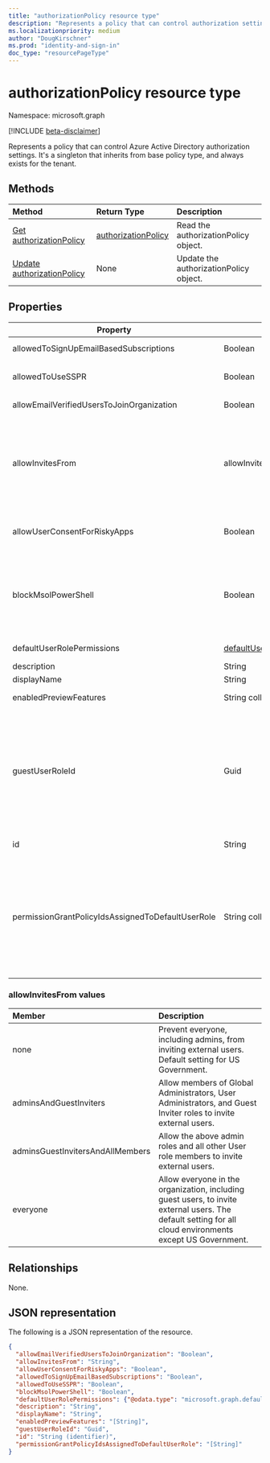 ```yaml
---
title: "authorizationPolicy resource type"
description: "Represents a policy that can control authorization settings of Azure Active Directory."
ms.localizationpriority: medium
author: "DougKirschner"
ms.prod: "identity-and-sign-in"
doc_type: "resourcePageType"
---
```


# authorizationPolicy resource type

Namespace: microsoft.graph

[!INCLUDE [beta-disclaimer](../../includes/beta-disclaimer.md)]

Represents a policy that can control Azure Active Directory authorization settings. It's a singleton that inherits from base policy type, and always exists for the tenant. 

## Methods

| Method       | Return Type | Description |
|:-------------|:------------|:------------|
| [Get authorizationPolicy](../api/authorizationpolicy-get.md) | [authorizationPolicy](authorizationpolicy.md) | Read the authorizationPolicy object. |
| [Update authorizationPolicy](../api/authorizationpolicy-update.md) | None | Update the authorizationPolicy object. |

## Properties  
| Property | Type | Description |
|-|-|-|
|allowedToSignUpEmailBasedSubscriptions|Boolean| Indicates whether users can sign up for email based subscriptions. |
|allowedToUseSSPR|Boolean| Indicates whether the Self-Serve Password Reset feature can be used by users on the tenant. |
|allowEmailVerifiedUsersToJoinOrganization|Boolean| Indicates whether a user can join the tenant by email validation. |
|allowInvitesFrom|allowInvitesFrom|Indicates who can invite external users to the organization. Possible values are: `none`, `adminsAndGuestInviters`, `adminsGuestInvitersAndAllMembers`, `everyone`. `everyone` is the default setting for all cloud environments except US Government. See more in the [table below](#allowinvitesfrom-values).|
|allowUserConsentForRiskyApps|Boolean| Indicates whether [user consent for risky apps](/azure/active-directory/manage-apps/configure-risk-based-step-up-consent) is allowed. Default value is `false`. We recommend that you keep the value set to `false`. |
|blockMsolPowerShell|Boolean| To disable the use of the [MSOnline PowerShell module](/powershell/module/msonline) set this property to `true`. This will also disable user-based access to the legacy service endpoint used by the MSOnline PowerShell module. This does not affect Azure AD Connect or Microsoft Graph. |
|defaultUserRolePermissions|[defaultUserRolePermissions](defaultUserRolePermissions.md)| Specifies certain customizable permissions for default user role. |
|description|String| Description of this policy.|
|displayName|String| Display name for this policy. |
|enabledPreviewFeatures|String collection| List of features enabled for private preview on the tenant. |
|guestUserRoleId|Guid| Represents role templateId for the role that should be granted to guest user. Refer to [List unifiedRoleDefinitions](../api/rbacapplication-list-roledefinitions.md) to find the list of available role templates. Currently following roles are supported:  User (`a0b1b346-4d3e-4e8b-98f8-753987be4970`), Guest User (`10dae51f-b6af-4016-8d66-8c2a99b929b3`), and Restricted Guest User (`2af84b1e-32c8-42b7-82bc-daa82404023b`). |
|id|String| ID of the authorization policy. Required. Read-only.|
|permissionGrantPolicyIdsAssignedToDefaultUserRole|String collection|Indicates if user consent to apps is allowed, and if it is, which app consent policy (permissionGrantPolicy) governs the permission for users to grant consent. Values should be in the format `managePermissionGrantsForSelf.{id}`, where `{id}` is the **id** of a built-in or custom [app consent policy](/azure/active-directory/manage-apps/manage-app-consent-policies). An empty list indicates user consent to apps is disabled. |

### allowInvitesFrom values

|Member|Description|
|:---|:---|
|none|Prevent everyone, including admins, from inviting external users. Default setting for US Government.|
|adminsAndGuestInviters|Allow members of Global Administrators, User Administrators, and Guest Inviter roles to invite external users.|
|adminsGuestInvitersAndAllMembers|Allow the above admin roles and all other User role members to invite external users.|
|everyone|Allow everyone in the organization, including guest users, to invite external users. The default setting for all cloud environments except US Government.|

## Relationships

None.

## JSON representation

The following is a JSON representation of the resource.

<!-- {
  "blockType": "resource",
  "optionalProperties": [

  ],
  "@odata.type": "microsoft.graph.authorizationPolicy",
  "keyProperty": "id"
}-->

```json
{
  "allowEmailVerifiedUsersToJoinOrganization": "Boolean",
  "allowInvitesFrom": "String",
  "allowUserConsentForRiskyApps": "Boolean",
  "allowedToSignUpEmailBasedSubscriptions": "Boolean",
  "allowedToUseSSPR": "Boolean",
  "blockMsolPowerShell": "Boolean",
  "defaultUserRolePermissions": {"@odata.type": "microsoft.graph.defaultUserRolePermissions"},
  "description": "String",
  "displayName": "String",
  "enabledPreviewFeatures": "[String]",
  "guestUserRoleId": "Guid",
  "id": "String (identifier)",
  "permissionGrantPolicyIdsAssignedToDefaultUserRole": "[String]"
}
```
